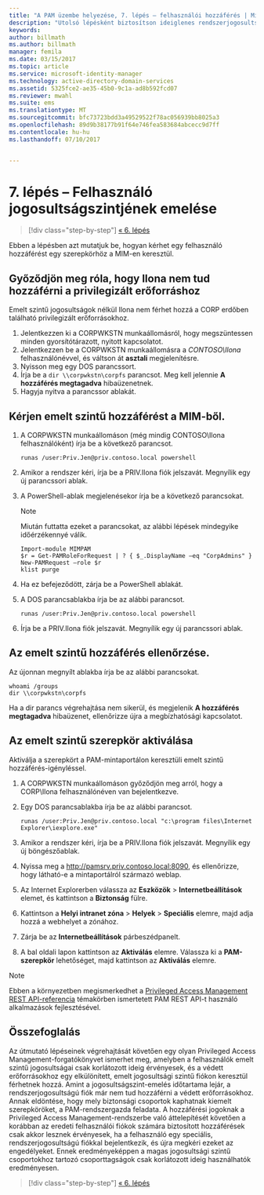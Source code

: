 ```yaml
---
title: "A PAM üzembe helyezése, 7. lépés – felhasználói hozzáférés | Microsoft Docs"
description: "Utolsó lépésként biztosítson ideiglenes rendszerjogosultságot egy felhasználónak, hogy tesztelhesse, sikeres volt-e a Privileged Access Management üzembe helyezése."
keywords: 
author: billmath
ms.author: billmath
manager: femila
ms.date: 03/15/2017
ms.topic: article
ms.service: microsoft-identity-manager
ms.technology: active-directory-domain-services
ms.assetid: 5325fce2-ae35-45b0-9c1a-ad8b592fcd07
ms.reviewer: mwahl
ms.suite: ems
ms.translationtype: MT
ms.sourcegitcommit: bfc73723bdd3a49529522f78ac056939bb8025a3
ms.openlocfilehash: 89d9b38177b91f64e746fea583684abcecc9d7ff
ms.contentlocale: hu-hu
ms.lasthandoff: 07/10/2017


---
```


# 7. lépés – Felhasználó jogosultságszintjének emelése
<a id="step-7--elevate-a-users-access" class="xliff"></a>

>[!div class="step-by-step"]
[« 6. lépés](step-6-transition-group-to-pam.md)


Ebben a lépésben azt mutatjuk be, hogyan kérhet egy felhasználó hozzáférést egy szerepkörhöz a MIM-en keresztül.

## Győződjön meg róla, hogy Ilona nem tud hozzáférni a privilegizált erőforráshoz
<a id="verify-that-jen-cannot-access-the-privileged-resource" class="xliff"></a>
Emelt szintű jogosultságok nélkül Ilona nem férhet hozzá a CORP erdőben található privilegizált erőforrásokhoz.

1. Jelentkezzen ki a CORPWKSTN munkaállomásról, hogy megszüntessen minden gyorsítótárazott, nyitott kapcsolatot.
2. Jelentkezzen be a CORPWKSTN munkaállomásra a *CONTOSO\Ilona* felhasználónévvel, és váltson át **asztali** megjelenítésre.
3. Nyisson meg egy DOS parancssort.
4. Írja be a `dir \\corpwkstn\corpfs` parancsot. Meg kell jelennie **A hozzáférés megtagadva** hibaüzenetnek.
5. Hagyja nyitva a parancssor ablakát.

## Kérjen emelt szintű hozzáférést a MIM-ből.
<a id="request-privileged-access-from-mim" class="xliff"></a>
1. A CORPWKSTN munkaállomáson (még mindig CONTOSO\Ilona felhasználóként) írja be a következő parancsot.

    ```
    runas /user:Priv.Jen@priv.contoso.local powershell
    ```

2. Amikor a rendszer kéri, írja be a PRIV.Ilona fiók jelszavát. Megnyílik egy új parancssori ablak.
3. A PowerShell-ablak megjelenésekor írja be a következő parancsokat.

    > [!NOTE]
    > Miután futtatta ezeket a parancsokat, az alábbi lépések mindegyike időérzékennyé válik.

    ```
    Import-module MIMPAM
    $r = Get-PAMRoleForRequest | ? { $_.DisplayName –eq "CorpAdmins" }
    New-PAMRequest –role $r
    klist purge
    ```

4. Ha ez befejeződött, zárja be a PowerShell ablakát.
5. A DOS parancsablakba írja be az alábbi parancsot.

    ```
    runas /user:Priv.Jen@priv.contoso.local powershell
    ```

6. Írja be a PRIV.Ilona fiók jelszavát. Megnyílik egy új parancssori ablak.

## Az emelt szintű hozzáférés ellenőrzése.
<a id="validate-the-elevated-access" class="xliff"></a>
Az újonnan megnyílt ablakba írja be az alábbi parancsokat.

```
whoami /groups
dir \\corpwkstn\corpfs
```

Ha a dir parancs végrehajtása nem sikerül, és megjelenik **A hozzáférés megtagadva** hibaüzenet, ellenőrizze újra a megbízhatósági kapcsolatot.

## Az emelt szintű szerepkör aktiválása
<a id="activate-the-privileged-role" class="xliff"></a>
Aktiválja a szerepkört a PAM-mintaportálon keresztüli emelt szintű hozzáférés-igényléssel.

1. A CORPWKSTN munkaállomáson győződjön meg arról, hogy a CORP\Ilona felhasználónéven van bejelentkezve.
2. Egy DOS parancsablakba írja be az alábbi parancsot.

    ```
    runas /user:Priv.Jen@priv.contoso.local "c:\program files\Internet Explorer\iexplore.exe"
    ```

3. Amikor a rendszer kéri, írja be a PRIV.Ilona fiók jelszavát. Megnyílik egy új böngészőablak.
4. Nyissa meg a http://pamsrv.priv.contoso.local:8090, és ellenőrizze, hogy látható-e a mintaportálról származó weblap.
5. Az Internet Explorerben válassza az **Eszközök** > **Internetbeállítások** elemet, és kattintson a **Biztonság** fülre.
6. Kattintson a **Helyi intranet zóna** > **Helyek** > **Speciális** elemre, majd adja hozzá a webhelyet a zónához.
7. Zárja be az **Internetbeállítások** párbeszédpanelt.
8. A bal oldali lapon kattintson az **Aktiválás** elemre. Válassza ki a **PAM-szerepkör** lehetőséget, majd kattintson az **Aktiválás** elemre.

> [!Note]
> Ebben a környezetben megismerkedhet a [Privileged Access Management REST API-referencia](/microsoft-identity-manager/reference/privileged-access-management-rest-api-reference) témakörben ismertetett PAM REST API-t használó alkalmazások fejlesztésével.

## Összefoglalás
<a id="summary" class="xliff"></a>
Az útmutató lépéseinek végrehajtását követően egy olyan Privileged Access Management-forgatókönyvet ismerhet meg, amelyben a felhasználók emelt szintű jogosultságai csak korlátozott ideig érvényesek, és a védett erőforrásokhoz egy elkülönített, emelt jogosultsági szintű fiókon keresztül férhetnek hozzá. Amint a jogosultságszint-emelés időtartama lejár, a rendszerjogosultságú fiók már nem tud hozzáférni a védett erőforrásokhoz. Annak eldöntése, hogy mely biztonsági csoportok kaphatnak kiemelt szerepköröket, a PAM-rendszergazda feladata. A hozzáférési jogoknak a Privileged Access Management-rendszerbe való áttelepítését követően a korábban az eredeti felhasználói fiókok számára biztosított hozzáférések csak akkor lesznek érvényesek, ha a felhasználó egy speciális, rendszerjogosultságú fiókkal bejelentkezik, és újra megkéri ezeket az engedélyeket. Ennek eredményeképpen a magas jogosultsági szintű csoportokhoz tartozó csoporttagságok csak korlátozott ideig használhatók eredményesen.

>[!div class="step-by-step"]
[« 6. lépés](step-6-transition-group-to-pam.md)

